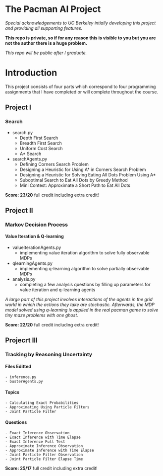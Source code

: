 # The Pacman AI Project

*Special acknowledgements to UC Berkeley intially developing this project and providing all supporting features.*

**This repo is private, so if for any reason this is visible to you but you are not the author there is a huge problem.**

*This repo will be public after I graduate.*

# Introduction

This project consists of four parts which correspond to four programming assignments that I have completed or will complete throughout the course.

## Project I

### Search

- search.py
    - Depth First Search
    - Breadth First Search
    - Uniform Cost Search
    - A* Search
- searchAgents.py
    - Defining Corners Search Problem
    - Designing a Heuristic for Using A* in Corners Search Problem
    - Designing a Heuristic for Solving Eating All Dots Problem Using A*
    - Suboptimal Search to Eat All Dots by Greedy Method
    - Mini Contest: Approximate a Short Path to Eat All Dots
    
**Score: 23/20** full credit including extra credit!

## Project II

### Markov Decision Process

#### Value Iteration & Q-learning

- valueIterationAgents.py
    - implementing value iteration algorithm to solve fully observable MDPs
- qlearningAgents.py
    - implementing q-learning algorithm to solve partially observable MDPs
- analysis.py
    - completing a few analysis questions by filling up parameters for value iteration and q-learning agents

*A large part of this project involves interactions of the agents in the grid world in which the actions they take are stochastic. Afterwards, the MDP model solved using q-learning is applied in the real pacman game to solve tiny maze problems with one ghost.*

**Score: 22/20** full credit including extra credit!

## Projecrt III

### Tracking by Reasoning Uncertainty

#### Files Editted
    - inference.py
    - busterAgents.py

#### Topics
    - Calculating Exact Probabilities
    - Approximating Using Particle Filters
    - Joint Particle Filter

#### Questions
    - Exact Inference Observation
    - Exact Inference with Time Elapse
    - Exact Inference Full Test
    - Approximate Inference Observation
    - Approximate Inference with Time Elapse
    - Joint Particle Filter Observation
    - Joint Particle Filter Elapse Time

**Score: 25/17** full credit including extra credit!
  